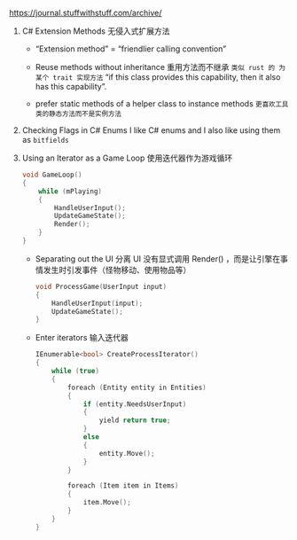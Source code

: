 https://journal.stuffwithstuff.com/archive/

1. C# Extension Methods
   无侵入式扩展方法

   - “Extension method” = “friendlier calling convention”

   - Reuse methods without inheritance
     重用方法而不继承
     `类似 rust 的 为某个 trait 实现方法`
     “if this class provides this capability, then it also has this capability”.
   - prefer static methods of a helper class to instance methods
     `更喜欢工具类的静态方法而不是实例方法`

2. Checking Flags in C# Enums
   I like C# enums and I also like using them as `bitfields`
3. Using an Iterator as a Game Loop
   使用迭代器作为游戏循环

   ```cpp
   void GameLoop()
   {
       while (mPlaying)
       {
           HandleUserInput();
           UpdateGameState();
           Render();
       }
   }
   ```

   - Separating out the UI 分离 UI
     没有显式调用 Render() ，而是让引擎在事情发生时引发事件（怪物移动、使用物品等）
     ```cpp
     void ProcessGame(UserInput input)
     {
         HandleUserInput(input);
         UpdateGameState();
     }
     ```
   - Enter iterators 输入迭代器

     ```cpp
     IEnumerable<bool> CreateProcessIterator()
     {
         while (true)
         {
             foreach (Entity entity in Entities)
             {
                 if (entity.NeedsUserInput)
                 {
                     yield return true;
                 }
                 else
                 {
                     entity.Move();
                 }
             }

             foreach (Item item in Items)
             {
                 item.Move();
             }
         }
     }
     ```
